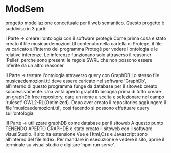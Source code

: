 # ModSem
progetto modellazione concettuale per il web semantico.
Questo progetto è suddiviso in 3 parti:

I Parte -> creare l'ontologia con il software protegè
      Come prima cosa è stato creato il file musicaedemozioni.ttl contenuto nella cartella di Protegè, il file va caricato all'interno del programma Protegè per vedere l'ontologia 
      e le relative inferenze.
      Le inferenze funzionano solo attraverso il reasoner 'Pellet' perche sono presenti le regole SWRL che non possono essere inferite da un altro reasoner.

II Parte -> testare l'ontologia attraverso query con GraphDB
      Lo stesso file musicaedemozioni.ttl deve essere caricato nel software 'GraphDb', all'interno di questo programma funge da database per il sitoweb creato successivamente.
      Una volta aperto graphDb bisogna prima di tutto creare un graphDb free repository, dare un nome a scelta e selezionare nel campo 'ruleset' OWL2-RL(Optimized).
      Dopo aver creato il repositories aggiungere il file 'musicaedemozioni.ttl', cosi facendo si possono effettuare query sull'ontologia.

III Parte -> utilizzare graphDB come database per il sitoweb
      A questo punto TENENDO APERTO GRAPHDB è stato creato il sitoweb con il software visualStudio.
      Il sito ha estensione Vue e Html,Css e Javascript sono all'interno del file Index.
      Per mandare in esecuzione e vedere il sito, aprire il terminale su visual studio e digitare 'npm run serve'.
